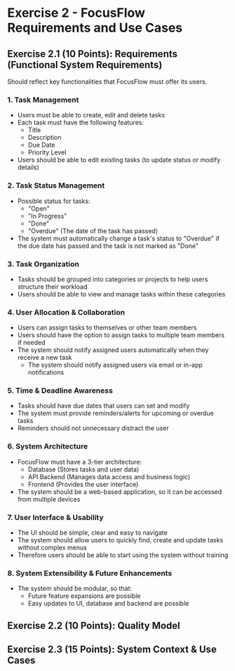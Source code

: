 # Exercise 2 - FocusFlow Requirements and Use Cases

## Exercise 2.1 (10 Points): Requirements (Functional System Requirements)

Should reflect key functionalities that FocusFlow must offer its users.

### 1. Task Management
- Users must be able to create, edit and delete tasks
- Each task must have the following features:
    - Title
    - Description
    - Due Date
    - Priority Level
- Users should be able to edit existing tasks (to update status or modify details)
### 2. Task Status Management
- Possible status for tasks:
    - "Open"
    - "In Progress"
    - "Done"
    - "Overdue" (The date of the task has passed)
- The system must automatically change a task's status to "Overdue" if the due date has passed and the task is not marked as "Done"
### 3. Task Organization
- Tasks should be grouped into categories or projects to help users structure their workload
- Users should be able to view and manage tasks within these categories
### 4. User Allocation & Collaboration
- Users can assign tasks to themselves or other team members
- Users should have the option to assign tasks to multiple team members if needed
- The system should notify assigned users automatically when they receive a new task
    - The system should notify assigned users via email or in-app notifications
### 5. Time & Deadline Awareness
- Tasks should have due dates that users can set and modify
- The system must provide reminders/alerts for upcoming or overdue tasks
- Reminders should not unnecessary distract the user
### 6. System Architecture
- FocusFlow must have a 3-tier architecture:
    - Database (Stores tasks and user data)
    - API Backend (Manages data access and business logic)
    - Frontend (Provides the user interface)
- The system should be a web-based application, so it can be accessed from multiple devices
### 7. User Interface & Usability
- The UI should be simple, clear and easy to navigate
- The system should allow users to quickly find, create and update tasks without complex menus
- Therefore users should be able to start using the system without training
### 8. System Extensibility & Future Enhancements
- The system should be modular, so that:
    - Future feature expansions are possible
    - Easy updates to UI, database and backend are possible



## Exercise 2.2 (10 Points): Quality Model

## Exercise 2.3 (15 Points): System Context & Use Cases

